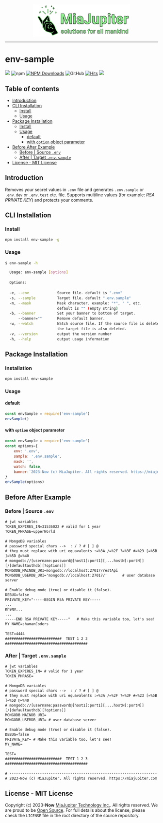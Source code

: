 <p align="center">
<a href="https://miajupiter.com" _target="blank">
<img src="https://github.com/miajupiter/.github/raw/main/images/miajupiter-logo.png"  width="320" />
</a>

----

# env-sample

[![](https://img.shields.io/badge/%F0%9F%8C%90%20www-miajupiter.com-blueviolet?style=flat&labelColor=%23323232)](https://miajupiter.com) ![npm](https://img.shields.io/npm/v/env-sample) <a href="https://www.npmjs.com/package/env-sample"><img src="https://img.shields.io/npm/dm/env-sample" alt="NPM Downloads" /></a> ![GitHub](https://img.shields.io/github/license/miajupiter/env-sample) [![Hits](https://hits.seeyoufarm.com/api/count/incr/badge.svg?url=https%3A%2F%2Fgithub.com%2Fmiajupiter%2Fenv-sample&count_bg=%236495ED&title_bg=%23323232&icon=cliqz.svg&icon_color=%23E7E7E7&title=hits&edge_flat=false)](https://hits.seeyoufarm.com) [![](https://img.shields.io/badge/readme-docs-chocolate.svg)](https://github.com/miajupiter/env-sample#readme)



## Table of contents

- [Introduction](#introduction)
- [CLI  Installation](#cli--installation)
  - [Install](#install)
  - [Usage](#usage)
- [Package Installation](#package-installation)
  - [Install](#installation)
  - [Usage](#usage)
    - [default](#default)
    - [with `option` object parameter](#with-option-object-parameter)
- [Before After Example](#before-after-example)
  - [Before | Source `.env`](#before--source-env)
  - [After | Target `.env.sample`](#after--target-envsample)
- [License - MIT License](#license---mit-license)

## Introduction

Removes your secret values in `.env` file and generates `.env.sample` or `.env.dev` or `.env.test` etc. file. 
Supports multiline values (for example: *RSA PRIVATE KEY*) and protects your comments.

## CLI  Installation

### Install
```bash
npm install env-sample -g
```

### Usage

```bash
$ env-sample -h
```


```bash
  Usage: env-sample [options]

  Options:
  
  -e, --env             Source file. default is ".env"
  -s, --sample          Target file. default ".env.sample"
  -m, --mask            Mask character. example: "*", " ", etc.
                        default is "" (empty string)
  -b, --banner          Set your banner to bottom of target.
      --banner=""       Remove default banner.
  -w, --watch           Watch source file. If the source file is deleted,
                        the target file is also deleted.
  -v, --version         output the version number
  -h, --help            output usage information
```


## Package Installation

### Installation
```bash
npm install env-sample
```

### Usage

#### default
```js
const envSample = require('env-sample')
envSample()
```
#### with `option` object parameter

```javascript
const envSample = require('env-sample')
const options={
	env: '.env',
	sample: '.env.sample',
	mask: '',
	watch: false,
	banner:`2023-Now (c) MiaJupiter. All rights reserved. https://miajupiter.com`
}
envSample(options)
```
## Before After Example

### Before | Source `.env`

```dosini
# jwt variables
TOKEN_EXPIRES_IN=31536022 # valid for 1 year
TOKEN_PHRASE=upperWorld

# MongoDB variables
# password special chars -->  : / ? # [ ] @
# they must replace with uri equavalents :=%3A /=%2F ?=%3F #=%23 [=%5B ]=%5D @=%40
# mongodb://[username:password@]host1[:port1][,...hostN[:portN]][/[defaultauthdb][?options]]
MONGODB_MAINDB_URI=mongodb://localhost:27017/restApi
MONGODB_USERDB_URI='mongodb://localhost:27017/'       # user database server

# Enable debug mode (true) or disable it (false).
DEBUG=false
PRIVATE_KEY="-----BEGIN RSA PRIVATE KEY-----
...
Kh9NV...
...
-----END RSA PRIVATE KEY-----"   # Make this variable too, let's see!
MY_NAME=shamanCoders

TEST=4444
##########################  TEST 1 2 3 ######################################
```

### After | Target `.env.sample`

```dosini
# jwt variables
TOKEN_EXPIRES_IN= # valid for 1 year
TOKEN_PHRASE=

# MongoDB variables
# password special chars -->  : / ? # [ ] @
# they must replace with uri equavalents :=%3A /=%2F ?=%3F #=%23 [=%5B ]=%5D @=%40
# mongodb://[username:password@]host1[:port1][,...hostN[:portN]][/[defaultauthdb][?options]]
MONGODB_MAINDB_URI=
MONGODB_USERDB_URI= # user database server

# Enable debug mode (true) or disable it (false).
DEBUG=false
PRIVATE_KEY= # Make this variable too, let's see!
MY_NAME=

TEST=
##########################  TEST 1 2 3 ######################################

# --------------------------------------------------------------------
# 2023-Now (c) MiaJupiter. All rights reserved. https://miajupiter.com
```

## License - MIT License

Copyright (c) 2023-**Now** [MiaJupiter Technology Inc.](https://miajupiter.com). All rights reserved. We are proud to be [Open Source](https://opensource.org). For full details about the license, please check the `LICENSE` file in the root directory of the source repository.
